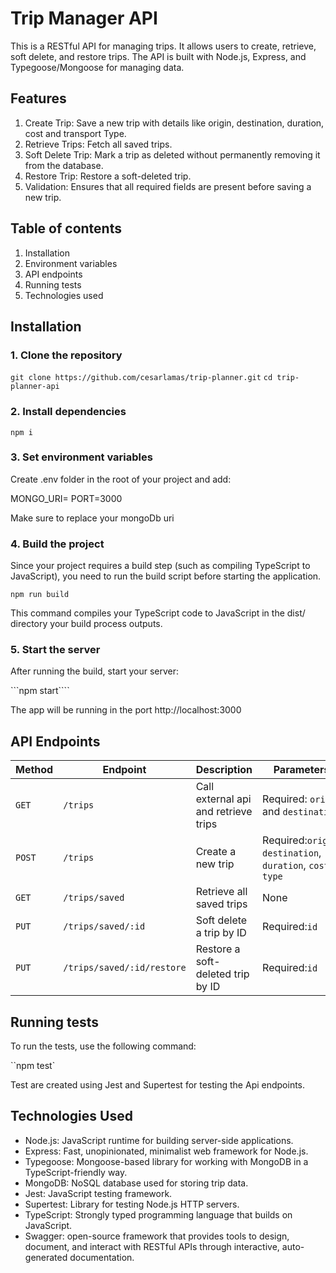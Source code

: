 # Trip Manager API

This is a RESTful API for managing trips. It allows users to create, retrieve, soft delete, and restore trips. The API is built with Node.js, Express, and Typegoose/Mongoose for managing data.

## Features

1. Create Trip: Save a new trip with details like origin, destination, duration, cost and transport Type.
2. Retrieve Trips: Fetch all saved trips.
3. Soft Delete Trip: Mark a trip as deleted without permanently removing it from the database.
4. Restore Trip: Restore a soft-deleted trip.
5. Validation: Ensures that all required fields are present before saving a new trip.

## Table of contents

1. Installation
2. Environment variables
3. API endpoints
4. Running tests
5. Technologies used

## Installation

### 1. Clone the repository

`git clone https://github.com/cesarlamas/trip-planner.git`
`cd trip-planner-api`

### 2. Install dependencies

`npm i`

### 3. Set environment variables

Create .env folder in the root of your project and add:

MONGO_URI=<Your MongoDB URI>
PORT=3000

Make sure to replace your mongoDb uri

### 4. Build the project

Since your project requires a build step (such as compiling TypeScript to JavaScript), you need to run the build script before starting the application.

`npm run build`

This command compiles your TypeScript code to JavaScript in the dist/ directory your build process outputs.

### 5. Start the server

After running the build, start your server:

```npm start````

The app will be running in the port http://localhost:3000

## API Endpoints

| Method | Endpoint                   | Description                          | Parameters                                                   |
| ------ | -------------------------- | ------------------------------------ | ------------------------------------------------------------ |
| `GET`  | `/trips`                   | Call external api and retrieve trips | Required: `origin` and `destination`                         |
| `POST` | `/trips`                   | Create a new trip                    | Required:`origin`, `destination`, `duration`, `cost`, `type` |
| `GET`  | `/trips/saved`             | Retrieve all saved trips             | None                                                         |
| `PUT`  | `/trips/saved/:id`         | Soft delete a trip by ID             | Required:`id`                                                |
| `PUT`  | `/trips/saved/:id/restore` | Restore a soft-deleted trip by ID    | Required:`id`                                                |

## Running tests

To run the tests, use the following command:

``npm test`

Test are created using Jest and Supertest for testing the Api endpoints.

## Technologies Used

- Node.js: JavaScript runtime for building server-side applications.
- Express: Fast, unopinionated, minimalist web framework for Node.js.
- Typegoose: Mongoose-based library for working with MongoDB in a TypeScript-friendly way.
- MongoDB: NoSQL database used for storing trip data.
- Jest: JavaScript testing framework.
- Supertest: Library for testing Node.js HTTP servers.
- TypeScript: Strongly typed programming language that builds on JavaScript.
- Swagger: open-source framework that provides tools to design, document, and interact with RESTful APIs through interactive, auto-generated documentation.
